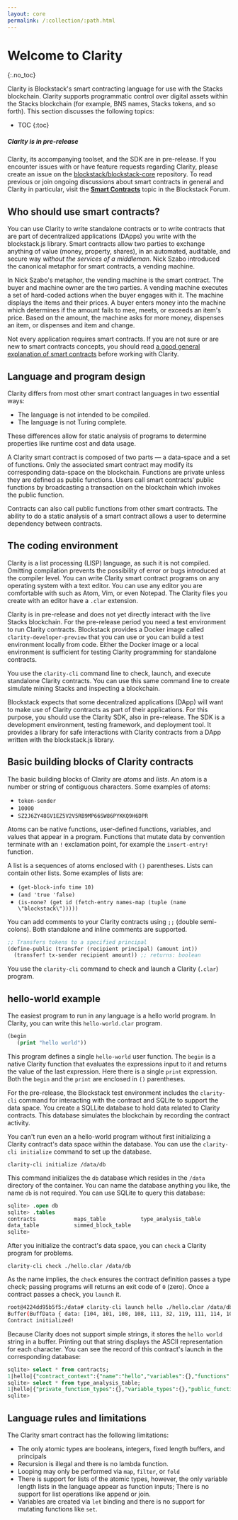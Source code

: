 ```yaml
---
layout: core
permalink: /:collection/:path.html
---
```

# Welcome to Clarity
{:.no_toc}

Clarity is Blockstack's smart contracting language for use with the Stacks blockchain. Clarity supports programmatic control over digital assets within the Stacks blockchain (for example, BNS names, Stacks tokens, and so forth). This section discusses the following topics:

* TOC
{:toc}

<div class="uk-card uk-card-default uk-card-body">
<h5>Clarity is in pre-release</h5>
<p>Clarity, its accompanying toolset, and the SDK are in pre-release.  If you encounter issues with or have feature requests regarding Clarity, please create an issue on the <a href='https://github.com/blockstack/blockstack-core/issues' target='_blank'>blockstack/blockstack-core</a> repository. To read previous or join ongoing discussions about smart contracts in general and Clarity in particular, visit the <strong><a href='https://forum.blockstack.org/c/clarity' target='_blank'>Smart Contracts</a></strong> topic in the Blockstack Forum.
</p>
</div>

## Who should use smart contracts?

You can use Clarity to write standalone contracts or to write contracts that are part of decentralized applications (DApps) you write with the blockstack.js library. Smart contracts allow two parties to exchange anything of value (money, property, shares), in an automated, auditable, and secure way _without the services of a middleman_. Nick Szabo introduced the canonical metaphor for smart contracts, a vending machine. 

In Nick Szabo's metaphor, the vending machine is the smart contract. The buyer and machine owner are the two parties. A vending machine executes a set of hard-coded actions when the buyer engages with it. The machine displays the items and their prices. A buyer enters money into the machine which determines if the amount fails to mee, meets, or exceeds an item's price. Based on the amount, the machine asks for more money, dispenses an item, or dispenses and item and change. 

Not every application requires smart contracts. If you are not sure or are new to smart contracts concepts, you should read <a href="https://blockgeeks.com/guides/smart-contracts/" target="_blank">a good general explanation of smart contracts</a> before working with Clarity. 

## Language and program design

Clarity differs from most other smart contract languages in two essential ways:

* The language is not intended to be compiled.
* The language is not Turing complete. 
  
These differences allow for static analysis of programs to determine properties like runtime cost and data usage. 

A Clarity smart contract is composed of two parts &mdash; a data-space and a set of functions.  Only the associated smart contract may modify its corresponding data-space on the blockchain. Functions are private unless they are defined as public functions. Users call smart contracts' public functions by broadcasting a transaction on the blockchain which invokes the public function.

Contracts can also call public functions from other smart contracts. The ability to do a static analysis of a smart contract allows a user to determine dependency between contracts.

## The coding environment

Clarity is a list processing (LISP) language, as such it is not compiled. Omitting compilation prevents the possibility of error or bugs introduced at the compiler level. You can write Clarity smart contract programs on any operating system with a text editor. You can use any editor you are comfortable with such as Atom, Vim, or even Notepad. The Clarity files you create with an editor have a `.clar` extension.

Clarity is in pre-release and does not yet directly interact with the live Stacks blockchain. For the pre-release period you need a test environment to run Clarity contracts. Blockstack provides a Docker image called `clarity-developer-preview` that you can use or you can build a test environment locally from code. Either the Docker image or a local environment is sufficient for testing Clarity programming for standalone contracts.

You use the `clarity-cli` command line to check, launch, and execute standalone Clarity contracts. You can use this same command line to create simulate mining Stacks and inspecting a blockchain. 

Blockstack expects that some decentralized applications (DApp) will want to make use of Clarity contracts as part of their applications. For this purpose, you should use the Clarity SDK, also in pre-release. The SDK is a development environment, testing framework, and deployment tool. It provides a library for safe interactions with Clarity contracts from a DApp written with the blockstack.js library. 

## Basic building blocks of Clarity contracts

The basic building blocks of Clarity are _atoms_ and _lists_. An atom is a number or string of contiguous characters. Some examples of atoms:

* `token-sender`
* `10000`
* `SZ2J6ZY48GV1EZ5V2V5RB9MP66SW86PYKKQ9H6DPR`

Atoms can be native functions, user-defined functions, variables, and values that appear in a program. Functions that mutate data by convention terminate with an `!` exclamation point, for example the `insert-entry!` function. 

A list is a sequences of atoms enclosed with `()` parentheses. Lists can contain other lists. Some examples of lists are:

* `(get-block-info time 10)`
* `(and 'true 'false)`
* `(is-none? (get id (fetch-entry names-map (tuple (name \"blockstack\")))))`

You can add comments to your Clarity contracts using  `;;` (double semi-colons). Both standalone and inline comments are supported.

```cl
;; Transfers tokens to a specified principal
(define-public (transfer (recipient principal) (amount int))
  (transfer! tx-sender recipient amount)) ;; returns: boolean
```

You use the `clarity-cli` command to check and launch a Clarity (`.clar`) program.

## hello-world example

The easiest program to run in any language is a hello world program. In Clarity, you can write this `hello-world.clar` program.

```cl
(begin 
   (print "hello world"))
```

This program defines a single `hello-world` user function. The `begin` is a native Clarity function that evaluates the expressions input to it and returns the value of the last expression.  Here there is a single `print` expression. Both the `begin` and the `print` are enclosed in `()` parentheses.

For the pre-release, the Blockstack test environment includes the `clarity-cli` command for interacting with the contract and SQLite to support the data space. You create a SQLLite database to hold data related to Clarity contracts. This database simulates the blockchain by recording the contract activity. 

You can't run even an a hello-world program without first initializing a Clarity contract's data space within the database. You can use the `clarity-cli initialize` command to set up the database.

```clarity-cli initialize /data/db```

This command initializes the `db` database which resides in the `/data` directory of the container. You can name the database anything you like, the name `db` is not required. You can use SQLite to query this database:

```sql
sqlite> .open db
sqlite> .tables
contracts            maps_table           type_analysis_table
data_table           simmed_block_table 
sqlite> 
```

After you initialize the contract's data space, you can `check` a Clarity program for problems.

```clarity-cli check ./hello.clar /data/db```

As the name implies, the `check` ensures the contract definition passes a type check; passing programs will returns an exit code of `0` (zero). Once a contract passes a check, you `launch` it.

```bash
root@4224dd95b5f5:/data# clarity-cli launch hello ./hello.clar /data/db
Buffer(BuffData { data: [104, 101, 108, 108, 111, 32, 119, 111, 114, 108, 100] })
Contract initialized!
```

Because Clarity does not support simple strings, it stores the `hello world` string in a buffer. Printing out that string displays the ASCII representation for each character. You can see the record of this contract's launch in the corresponding database:

```sql
sqlite> select * from contracts;
1|hello|{"contract_context":{"name":"hello","variables":{},"functions":{}}}
sqlite> select * from type_analysis_table;
1|hello|{"private_function_types":{},"variable_types":{},"public_function_types":{},"read_only_function_types":{},"map_types":{}}
sqlite> 
```

## Language rules and limitations

The Clarity smart contract has the following limitations:

* The only atomic types are booleans, integers, fixed length buffers, and principals
* Recursion is illegal and there is no lambda function.
* Looping may only be performed via `map`, `filter`, or `fold`
* There is support for lists of the atomic types, however, the only variable length lists in the language appear as function inputs; There is no support for list operations like append or join.
* Variables are created via `let` binding and there is no support for mutating functions like `set`.

